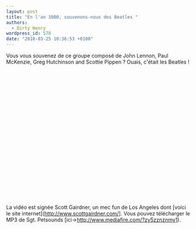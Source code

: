 ```yaml
---
layout: post
title: "En l'an 3000, souvenons-nous des Beatles "
authors:
  - Dirty Henry
wordpress_id: 578
date: "2010-03-25 10:36:53 +0100"
---
```


Vous vous souvenez de ce groupe composé de John Lennon, Paul McKenzie, Greg
Hutchinson and Scottie Pippen ? Ouais, c'était les Beatles !

<object width="500" height="350"><param name="movie" value="http://www.youtube.com/v/3Z2vU8M6CYI&hl=fr_FR&fs=1&"></param><param name="allowFullScreen" value="true"></param><param name="allowscriptaccess" value="always"></param><embed src="http://www.youtube.com/v/3Z2vU8M6CYI&hl=fr_FR&fs=1&" type="application/x-shockwave-flash" allowscriptaccess="always" allowfullscreen="true" width="500" height="350"></embed></object>

La vidéo est signée Scott Gairdner, un mec fun de Los Angeles dont [voici le
site internet](http://www.scottgairdner.com/]. Vous pouvez télécharger le MP3 de
Sgt. Petsounds [ici->http://www.mediafire.com/?zy5zznznmy1).
